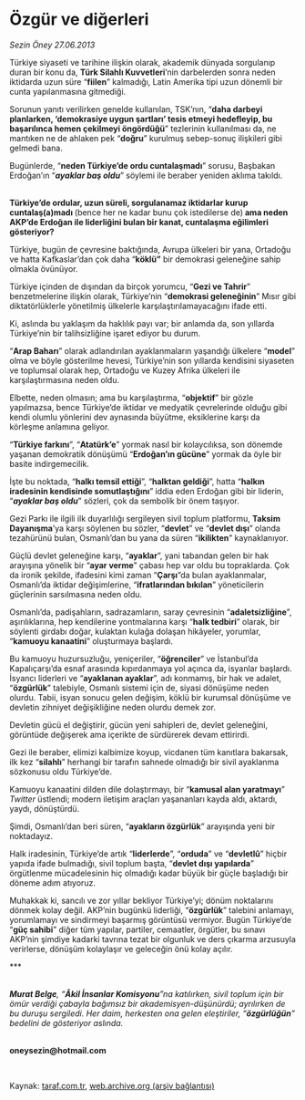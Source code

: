 # Özgür ve diğerleri

*Sezin Öney 27.06.2013*

<div class="yazi"><p>Türkiye siyaseti ve tarihine ilişkin olarak, akademik dünyada sorgulanıp duran bir konu da, <b>Türk Silahlı Kuvvetleri</b>’nin darbelerden sonra neden iktidarda uzun süre “<b>fiilen</b>” kalmadığı, Latin Amerika tipi uzun dönemli bir cunta yapılanmasına gitmediği.</p>
<p>Sorunun yanıtı verilirken genelde kullanılan, TSK’nın, “<b>daha darbeyi planlarken, ‘demokrasiye uygun şartları’ tesis etmeyi hedefleyip, bu başarılınca hemen çekilmeyi öngördüğü</b>” tezlerinin kullanılması da, ne mantıken ne de ahlaken pek “<b>doğru</b>” kurulmuş sebep-sonuç ilişkileri gibi gelmedi bana.</p>
<p>Bugünlerde, “<b>neden Türkiye’de ordu cuntalaşmadı</b>” sorusu, Başbakan Erdoğan’ın “<b><i>ayaklar baş oldu</i></b>” söylemi ile beraber yeniden aklıma takıldı. </p>
<p><b><br/>Türkiye’de ordular, uzun süreli, sorgulanamaz iktidarlar kurup cuntalaş(a)madı </b>(bence her ne kadar bunu çok istedilerse de)<b> ama neden AKP’de Erdoğan ile liderliğini bulan bir kanat, cuntalaşma eğilimleri gösteriyor?</b></p>
<p>Türkiye, bugün de çevresine baktığında, Avrupa ülkeleri bir yana, Ortadoğu ve hatta Kafkaslar’dan çok daha “<b>köklü”</b> bir demokrasi geleneğine sahip olmakla övünüyor.</p>
<p>Türkiye içinden de dışından da birçok yorumcu, “<b>Gezi ve Tahrir</b>” benzetmelerine ilişkin olarak, Türkiye’nin “<b>demokrasi geleneğinin</b>” Mısır gibi diktatörlüklerle yönetilmiş ülkelerle karşılaştırılamayacağını ifade etti. </p>
<p>Ki, aslında bu yaklaşım da haklılık payı var; bir anlamda da, son yıllarda Türkiye’nin bir talihsizliğine işaret ediyor bu durum. </p>
<p>“<b>Arap Baharı</b>” olarak adlandırılan ayaklanmaların yaşandığı ülkelere “<b>model</b>” olma ve böyle gösterilme hevesi, Türkiye’nin son yıllarda kendisini siyaseten ve toplumsal olarak hep, Ortadoğu ve Kuzey Afrika ülkeleri ile karşılaştırmasına neden oldu. </p>
<p>Elbette, neden olmasın; ama bu karşılaştırma, “<b>objektif</b>” bir gözle yapılmazsa, bence Türkiye’de iktidar ve medyatik çevrelerinde olduğu gibi kendi olumlu yönlerini dev aynasında büyütme, eksiklerine karşı da körleşme anlamına geliyor.</p>
<p>“<b>Türkiye farkını</b>”, “<b>Atatürk’e</b>” yormak nasıl bir kolaycılıksa, son dönemde yaşanan demokratik dönüşümü “<b>Erdoğan’ın gücüne</b>” yormak da öyle bir basite indirgemecilik. </p>
<p>İşte bu noktada, “<b>halkı temsil ettiği</b>”, “<b>halktan geldiği</b>”, hatta “<b>halkın iradesinin kendisinde somutlaştığını</b>” iddia eden Erdoğan gibi bir liderin, “<b><i>ayaklar baş oldu</i></b>” sözleri, çok da sembolik bir önem taşıyor.</p>
<p>Gezi Parkı ile ilgili ilk duyarlılığı sergileyen sivil toplum platformu, <b>Taksim Dayanışma</b>’ya karşı söylenen bu sözler, “<b>devlet</b>” ve “<b>devlet dışı</b>” olanda tezahürünü bulan, Osmanlı’dan bu yana da süren “<b>ikilikten</b>” kaynaklanıyor.</p>
<p>Güçlü devlet geleneğine karşı, “<b>ayaklar</b>”, yani tabandan gelen bir hak arayışına yönelik bir “<b>ayar verme</b>” çabası hep var oldu bu topraklarda. Çok da ironik şekilde, ifadesini kimi zaman “<b>Çarşı</b>”da bulan ayaklanmalar, Osmanlı’da iktidar değişimlerine, “<b>ifratlarından bıkılan</b>” yöneticilerin güçlerinin sarsılmasına neden oldu.</p>
<p>Osmanlı’da, padişahların, sadrazamların, saray çevresinin “<b>adaletsizliğine</b>”, aşırılıklarına, hep kendilerine yontmalarına karşı “<b>halk tedbiri</b>” olarak, bir söylenti girdabı doğar, kulaktan kulağa dolaşan hikâyeler, yorumlar, “<b>kamuoyu kanaatini</b>” oluşturmaya başlardı.</p>
<p>Bu kamuoyu huzursuzluğu, yeniçeriler, “<b>öğrenciler</b>” ve İstanbul’da Kapalıçarşı’da esnaf arasında kıpırdanmaya yol açınca da, isyanlar başlardı. İsyancı liderleri ve “<b>ayaklanan ayaklar</b>”, adı konmamış, bir hak ve adalet, “<b>özgürlük</b>” talebiyle, Osmanlı sistemi için de, siyasi dönüşüme neden olurdu. Tabii, isyan sonucu gelen değişim, köklü bir kurumsal dönüşüme ve devletin zihniyet değişikliğine neden olurdu demek zor. </p>
<p>Devletin gücü el değiştirir, gücün yeni sahipleri de, devlet geleneğini, görüntüde değişerek ama içerikte de sürdürerek devam ettirirdi.</p>
<p>Gezi ile beraber, elimizi kalbimize koyup, vicdanen tüm kanıtlara bakarsak, ilk kez “<b>silahlı</b>” herhangi bir tarafın sahnede olmadığı bir sivil ayaklanma sözkonusu oldu Türkiye’de. </p>
<p>Kamuoyu kanaatini dilden dile dolaştırmayı, bir “<b>kamusal alan yaratmayı</b>” <i>Twitter</i> üstlendi; modern iletişim araçları yaşananları kayda aldı, aktardı, yaydı, dönüştürdü. </p>
<p>Şimdi, Osmanlı’dan beri süren, “<b>ayakların özgürlük</b>” arayışında yeni bir noktadayız.</p>
<p>Halk iradesinin, Türkiye’de artık “<b>liderlerde</b>”, “<b>orduda</b>” ve “<b>devletlû</b>” hiçbir yapıda ifade bulmadığı, sivil toplum başta, “<b>devlet dışı yapılarda</b>” örgütlenme mücadelesinin hiç olmadığı kadar büyük bir güçle başladığı bir döneme adım atıyoruz.</p>
<p>Muhakkak ki, sancılı ve zor yıllar bekliyor Türkiye’yi; dönüm noktalarını dönmek kolay değil. AKP’nin bugünkü liderliği, “<b>özgürlük</b>” talebini anlamayı, yorumlamayı ve sindirmeyi başarmış görüntüsü vermiyor. Bugün Türkiye’de “<b>güç sahibi</b>” diğer tüm yapılar, partiler, cemaatler, örgütler, bu sınavı AKP’nin şimdiye kadarki tavrına tezat bir olgunluk ve ders çıkarma arzusuyla verirlerse, dönüşüm kolaylaşır ve geleceğin önü kolay açılır.</p>
<p>***</p>
<p><b><i><br/>Murat Belge</i></b><i>, “<b>Âkil İnsanlar Komisyonu</b>”na katılırken, sivil toplum için bir ömür verdiği çabayla bağımsız bir akademisyen-düşünürdü; ayrılırken de bu duruşu sergiledi. Her daim, herkesten ona gelen eleştiriler, “<b>özgürlüğün</b>” bedelini de gösteriyor aslında.</i></p><b>
<p><br/>oneysezin@hotmail.com</p>
<p></p></b> 
</div>

Kaynak: [taraf.com.tr](http://www.taraf.com.tr:80/sezin-oney/makale-ozgur-ve-digerleri.htm), [web.archive.org (arşiv bağlantısı)](http://web.archive.org/web/20130630170257/http://www.taraf.com.tr:80/sezin-oney/makale-ozgur-ve-digerleri.htm)
